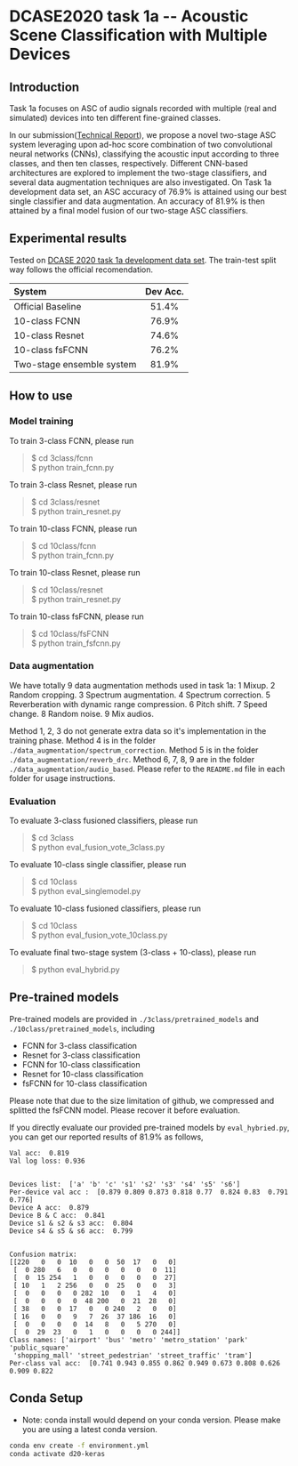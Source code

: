 # DCASE2020 task 1a -- Acoustic Scene Classification with Multiple Devices

## Introduction

Task 1a focuses on ASC of audio signals recorded with multiple (real and simulated) devices into ten different fine-grained classes.   
 
In our submission([Technical Report](https://arxiv.org/abs/2007.08389)), we propose a novel two-stage ASC system leveraging upon ad-hoc score combination of two convolutional neural networks (CNNs), classifying the acoustic input according to three classes, and then ten classes, respectively. Different CNN-based architectures are explored to implement the two-stage classifiers, and several data augmentation techniques are also investigated. On Task 1a development data set, an ASC accuracy of 76.9\% is attained using our best single classifier and data augmentation. An accuracy of 81.9\% is then attained by a final model fusion of our two-stage ASC classifiers.

## Experimental results 
Tested on [DCASE 2020 task 1a development data set](http://dcase.community/challenge2020/task-acoustic-scene-classification#subtask-a). The train-test split way follows the official recomendation.  

| System       |   Dev Acc. | 
| :---         |      :----:   | 
| Official Baseline     | 51.4%  | 
|  10-class FCNN  | 76.9%    | 
|  10-class Resnet  | 74.6%    | 
|  10-class fsFCNN  | 76.2%    | 
|  Two-stage ensemble system  |  81.9%   | 


## How to use

### Model training
To train 3-class FCNN, please run
> \$ cd 3class/fcnn    
> \$ python train_fcnn.py    

To train 3-class Resnet, please run
> \$ cd 3class/resnet  
> \$ python train_resnet.py  

To train 10-class FCNN, please run
> \$ cd 10class/fcnn   
> \$ python train_fcnn.py  

To train 10-class Resnet, please run
> \$ cd 10class/resnet   
> \$ python train_resnet.py  

To train 10-class fsFCNN, please run
> \$ cd 10class/fsFCNN  
> \$ python train_fsfcnn.py  

### Data augmentation 
We have totally 9 data augmentation methods used in task 1a:
1 Mixup.
2 Random cropping.
3 Spectrum augmentation.
4 Spectrum correction.
5 Reverberation with dynamic range compression.
6 Pitch shift. 
7 Speed change.
8 Random noise.
9 Mix audios.

Method 1, 2, 3 do not generate extra data so it's implementation in the training phase. Method 4 is in the folder `./data_augmentation/spectrum_correction`. Method 5 is in the folder `./data_augmentation/reverb_drc`. Method 6, 7, 8, 9 are in the folder `./data_augmentation/audio_based`. Please refer to the `README.md` file in each folder for usage instructions.


### Evaluation
To evaluate 3-class fusioned classifiers, please run
> \$ cd 3class  
> \$ python eval_fusion_vote_3class.py  

To evaluate 10-class single classifier, please run
> \$ cd 10class  
> \$ python eval_singlemodel.py  

To evaluate 10-class fusioned classifiers, please run
> \$ cd 10class  
> \$ python eval_fusion_vote_10class.py  


To evaluate final two-stage system (3-class + 10-class), please run 
> \$ python eval_hybrid.py

 

## Pre-trained models
Pre-trained models are provided in `./3class/pretrained_models` and `./10class/pretrained_models`, including
* FCNN for 3-class classification
* Resnet for 3-class classification
* FCNN for 10-class classification
* Resnet for 10-class classification
* fsFCNN for 10-class classification

Please note that due to the size limitation of github, we compressed and splitted the fsFCNN model. Please recover it before evaluation.

If you directly evaluate our provided pre-trained models by `eval_hybried.py`, you can get our reported results of 81.9% as follows, 

```shell
Val acc:  0.819
Val log loss: 0.936


Devices list:  ['a' 'b' 'c' 's1' 's2' 's3' 's4' 's5' 's6']
Per-device val acc :  [0.879 0.809 0.873 0.818 0.77  0.824 0.83  0.791 0.776]  
Device A acc:  0.879  
Device B & C acc:  0.841  
Device s1 & s2 & s3 acc:  0.804  
Device s4 & s5 & s6 acc:  0.799  
  
  
Confusion matrix:  
[[220   0   0  10   0   0  50  17   0   0]  
 [  0 280   6   0   0   0   0   0   0  11]    
 [  0  15 254   1   0   0   0   0   0  27]  
 [ 10   1   2 256   0   0  25   0   0   3]  
 [  0   0   0   0 282  10   0   1   4   0]  
 [  0   0   0   0  48 200   0  21  28   0]  
 [ 38   0   0  17   0   0 240   2   0   0]  
 [ 16   0   0   9   7  26  37 186  16   0]  
 [  0   0   0   0  14   8   0   5 270   0]  
 [  0  29  23   0   1   0   0   0   0 244]]  
Class names: ['airport' 'bus' 'metro' 'metro_station' 'park' 'public_square'
 'shopping_mall' 'street_pedestrian' 'street_traffic' 'tram']  
Per-class val acc:  [0.741 0.943 0.855 0.862 0.949 0.673 0.808 0.626 0.909 0.822  
```

## Conda Setup 

- Note: conda install would depend on your conda version. Please make you are using a latest conda version.

```bash
conda env create -f environment.yml
conda activate d20-keras
```

